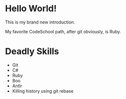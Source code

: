 Hello World!
============

This is my brand new introduction.

My favorite CodeSchool path, after git obviously, is Ruby.

Deadly Skills
=============
 * Git
 * C#
 * Ruby
 * Boo
 * Antlr
 * Killing history using git rebase
